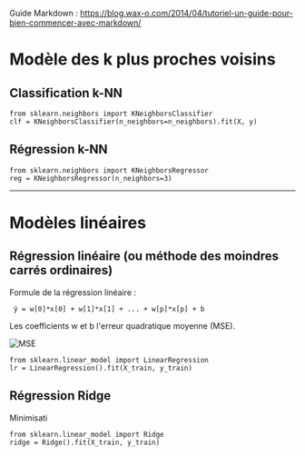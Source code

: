 Guide Markdown : https://blog.wax-o.com/2014/04/tutoriel-un-guide-pour-bien-commencer-avec-markdown/

# Modèle des k plus proches voisins

## Classification k-NN
<pre><code>from sklearn.neighbors import KNeighborsClassifier
clf = KNeighborsClassifier(n_neighbors=n_neighbors).fit(X, y)</code></pre>

## Régression k-NN
<pre><code>from sklearn.neighbors import KNeighborsRegressor
reg = KNeighborsRegressor(n_neighbors=3)</code></pre>

****************************************************************************************************

# Modèles linéaires

## Régression linéaire (ou méthode des moindres carrés ordinaires)

Formule de la régression linéaire :
<pre><code> ŷ = w[0]*x[0] + w[1]*x[1] + ... + w[p]*x[p] + b </code></pre>

Les coefficients w et b l'erreur quadratique moyenne (MSE).

![MSE](https://www.justintodata.com/wp-content/uploads/2020/05/image-7.png "MSE")


<pre><code>from sklearn.linear_model import LinearRegression
lr = LinearRegression().fit(X_train, y_train)</code></pre>

## Régression Ridge
Minimisati
<pre><code>from sklearn.linear_model import Ridge
ridge = Ridge().fit(X_train, y_train)</code></pre>